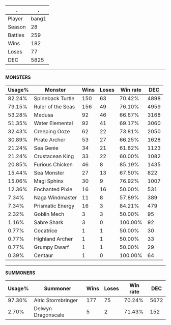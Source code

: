 .|.
|-|-
Player|bang1
Season|28
Battles|259
Wins|182
Loses|77
DEC|5825

---
**MONSTERS**

Usage%|Monster|Wins|Loses|Win rate|DEC|
-|-|-|-|-|-|
82.24%|Spineback Turtle|150|63|70.42%|4898|
79.15%|Ruler of the Seas|156|49|76.10%|4959|
53.28%|Medusa|92|46|66.67%|3168|
51.35%|Water Elemental|92|41|69.17%|3060|
32.43%|Creeping Ooze|62|22|73.81%|2050|
30.89%|Pirate Archer|53|27|66.25%|1628|
21.24%|Sea Genie|34|21|61.82%|1123|
21.24%|Crustacean King|33|22|60.00%|1082|
20.85%|Furious Chicken|46|8|85.19%|1435|
15.44%|Sea Monster|27|13|67.50%|822|
15.06%|Magi Sphinx|30|9|76.92%|1007|
12.36%|Enchanted Pixie|16|16|50.00%|531|
7.34%|Naga Windmaster|11|8|57.89%|389|
7.34%|Prismatic Energy|16|3|84.21%|479|
2.32%|Goblin Mech|3|3|50.00%|95|
1.16%|Sabre Shark|3|0|100.00%|92|
0.77%|Cocatrice|1|1|50.00%|30|
0.77%|Highland Archer|1|1|50.00%|33|
0.77%|Grumpy Dwarf|1|1|50.00%|29|
0.39%|Centaur|1|0|100.00%|64|

---
**SUMMONERS**

Usage%|Summoner|Wins|Loses|Win rate|DEC|
-|-|-|-|-|-|
97.30%|Alric Stormbringer|177|75|70.24%|5672|
2.70%|Delwyn Dragonscale|5|2|71.43%|152|
